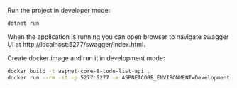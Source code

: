 Run the project in developer mode:

```bash
dotnet run
```

When the application is running you can open browser to navigate swagger UI at http://localhost:5277/swagger/index.html.

Create docker image and run it in development mode:

```bash
docker build -t aspnet-core-8-todo-list-api .
docker run --rm -it -p 5277:5277 -e ASPNETCORE_ENVIRONMENT=Development aspnet-core-8-todo-list-api
```
